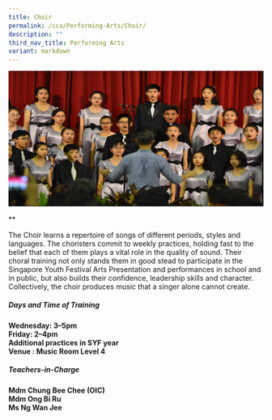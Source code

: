 ```yaml
---
title: Choir
permalink: /cca/Performing-Arts/Choir/
description: ""
third_nav_title: Performing Arts
variant: markdown
---
```

![](/images/choirphs.png)

**

The Choir learns a repertoire of songs of different periods, styles and languages. The choristers commit to weekly practices, holding fast to the belief that each of them plays a vital role in the quality of sound. Their choral training not only stands them in good stead to participate in the Singapore Youth Festival Arts Presentation and performances in school and in public, but also builds their confidence, leadership skills and character. Collectively, the choir produces music that a singer alone cannot create.&nbsp;

  

<h5>Days and Time of Training</h5>

**Wednesday: 3–5pm  <br>
Friday: 2–4pm  <br>
Additional practices in SYF year <br>
Venue : Music Room Level 4**

  

<h5>Teachers-in-Charge</h5>

**Mdm Chung Bee Chee (OIC) <br>
Mdm Ong Bi Ru &nbsp;<br>
Ms Ng Wan Jee**